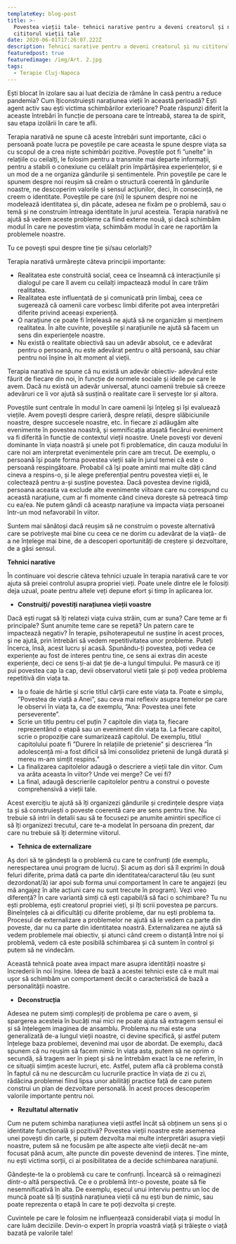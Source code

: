 ```yaml
---
templateKey: blog-post
title: >-
  Povestea vieții tale- tehnici narative pentru a deveni creatorul și nu
  cititorul vieții tale
date: 2020-06-01T17:26:07.222Z
description: Tehnici narative pentru a deveni creatorul și nu cititorul vieții tale
featuredpost: true
featuredimage: /img/Art. 2.jpg
tags:
  - Terapie Cluj-Napoca
---
```

Ești blocat în izolare sau ai luat decizia de rămâne în casă pentru a reduce pandemia? Cum îțiconstruiești narațiunea vieții în această perioadă? Ești agent activ sau ești victima schimbărilor exterioare? Poate răspunzi diferit la aceaste întrebări în funcție de persoana care te întreabă, starea ta de spirit, sau etapa izolării în care te afli.

Terapia narativă ne spune că aceste întrebări sunt importante, căci o persoană poate lucra pe poveștile pe care aceasta le spune despre viața sa cu scopul de a crea niște schimbări pozitive. Poveștile pot fi ”unelte” în relațiile cu ceilalți, le folosim pentru a transmite mai departe informații, pentru a stabili o conexiune cu celălalt prin împărtășirea experiențelor, și e un mod de a ne organiza gândurile și sentimentele. Prin poveștile pe care le spunem despre noi reușim să creăm o structură coerentă în gândurile noastre, ne descoperim valorile și sensul acțiunilor, deci, în consecință, ne creem o identitate. Poveștile pe care (ni) le spunem despre noi ne modelează identitatea și, din păcate, adesea ne fixăm pe o problemă, sau o temă și ne construim întreaga identitate în jurul acesteia. Terapia narativă ne ajută să vedem aceste probleme ca fiind externe nouă, și dacă schimbăm modul în care ne povestim viața, schimbăm modul în care ne raportăm la problemele noastre.

Tu ce povești spui despre tine ție și/sau celorlalți?

Terapia narativă urmărește câteva principii importante:

* Realitatea este construită social, ceea ce înseamnă că interacțiunile și dialogul pe care îl avem cu ceilalți impactează modul în care trăim realitatea.
* Realitatea este influențată de și comunicată prin limbaj, ceea ce sugerează că oamenii care vorbesc limbi diferite pot avea interpretări diferite privind aceeași experiență.
* O narațiune ce poate fi înțeleasă ne ajută să ne organizăm și menținem realitatea. În alte cuvinte, poveștile și narațiunile ne ajută să facem un sens din experiențele noastre.
* Nu există o realitate obiectivă sau un adevăr absolut, ce e adevărat pentru o persoană, nu este adevărat pentru o altă persoană, sau chiar pentru noi înșine în alt moment al vieții.

Terapia narativă ne spune că nu există un adevăr obiectiv- adevărul este făurit de fiecare din noi, în funcție de normele sociale și ideile pe care le avem. Dacă nu există un adevăr universal, atunci oamenii trebuie să creeze adevăruri ce îi vor ajută să susțină o realitate care îi servește lor și altora.

Poveștile sunt centrale în modul în care oamenii își înțeleg și își evaluează viețile. Avem povești despre carieră, despre relații, despre slăbiciunile noastre, despre succesele noastre, etc. În fiecare zi adăugăm alte evenimente în povestea noastră, și semnificația atașată fiecărui eveniment va fi diferită în funcție de contextul vieții noastre. Unele povești vor deveni dominante în viața noastră și unele pot fi problematice, din cauza modului în care noi am interpretat evenimentele prin care am trecut. De exemplu, o persoană își poate forma povestea vieții sale în jurul temei că este o persoană respingătoare. Probabil că îşi poate aminti mai multe dăți când cineva a respins-o, și le alege preferențial pentru povestea vieții ei, le colectează pentru a-și susține povestea. Dacă povestea devine rigidă, persoana aceasta va exclude alte evenimente viitoare care nu corespund cu această narațiune, cum ar fi momente când cineva dorește să petreacă timp cu ea/ea. Ne putem gândi că aceastp narațiune va impacta viața persoanei într-un mod nefavorabil în viitor.

Suntem mai sănătoși dacă reușim să ne construim o poveste alternativă care se potrivește mai bine cu ceea ce ne dorim cu adevărat de la viață- de a ne înțelege mai bine, de a descoperi oportunități de creștere și dezvoltare, de a găsi sensul.

**Tehnici narative**

În continuare voi descrie câteva tehnici uzuale în terapia narativă care te vor ajuta să preiei controlul asupra propriei vieți. Poate unele dintre ele le folosiți deja uzual, poate pentru altele veți depune efort și timp în aplicarea lor.

* **Construiți/ povestiți narațiunea vieții voastre**

Dacă ești rugat să îți relatezi viața cuiva străin, cum ar suna? Care teme ar fi principale? Sunt anumite teme care se repetă? Un patern care te impactează negativ? În terapie, psihoterapeutul ne susține în acest proces, și ne ajută, prin întrebări să vedem repetitivitatea unor probleme. Puteți încerca, însă, acest lucru și acasă. Spunându-ți povestea, poți vedea ce experiențe au fost de interes pentru tine, ce sens ai extras din aceste experiențe, deci ce sens ți-ai dat ție de-a lungul timpului. Pe masură ce iți pui povestea cap la cap, devii observatorul vietii țale și poți vedea problema repetitivă din viața ta.

* Ia o foaie de hârtie și scrie titlul cărții care este viața ta. Poate e simplu, ”Povestea de viață a Anei”, sau ceva mai reflexiv asupra temelor pe care le observi în viața ta, ca de exemplu, ”Ana: Povestea unei fete perseverente”.
* Scrie un titlu pentru cel puțin 7 capitole din viața ta, fiecare reprezentând o etapă sau un eveniment din viața ta. La fiecare capitol, scrie o propoziție care sumarizează capitolul. De exemplu, titlul capitolului poate fi ”Durere în relațiile de prietenie” și descrierea ”În adolescență mi-a fost dificil să îmi consolidez prietenii de lungă durată și mereu m-am simțit respins.”
* La finalizarea capitolelor adaugă o descriere a vieții tale din viitor. Cum va arăta aceasta în viitor? Unde vei merge? Ce vei fi?
* La final, adaugă descrierile capitolelor pentru a construi o poveste comprehensivă a vieții tale.

Acest exercițiu te ajută să îți organizezi gândurile și credințele despre viața ta și să construiești o poveste coerentă care are sens pentru tine. Nu trebuie să intri în detalii sau să te focusezi pe anumite amintiri specifice ci să îți organizezi trecutul, care te-a modelat în persoana din prezent, dar care nu trebuie să îți determine viitorul.



* **Tehnica de externalizare**

Aș dori să te gândești la o problemă cu care te confrunți (de exemplu, nerespectarea unui program de lucru). Și acum aș dori să îl exprimi în două feluri diferite, prima dată ca parte din identitatea/caracterul tău (eu sunt dezordonat/ă) iar apoi sub forma unui comportament în care te angajezi (eu mă angajez în alte acțiuni care nu sunt trecute în program). Vezi vreo diferență? În care variantă simți că ești capabil/ă să faci o schimbare? Tu nu ești problema, ești creatorul propriei vieți, și îți scrii povestea pe parcurs. Bineînțeles că ai dificultăți cu diferite probleme, dar nu ești problema ta. Procesul de externalizare a problemelor ne ajută să le vedem ca parte din poveste, dar nu ca parte din identitatea noastră. Externalizarea ne ajută să vedem problemele mai obiectiv, și atunci când creem o distanță între noi și problemă, vedem că este posibilă schimbarea și că suntem în control și putem să ne vindecăm.

Această tehnică poate avea impact mare asupra identității noastre și încrederii în noi înșine. Ideea de bază a acestei tehnici este că e mult mai ușor să schimbăm un comportament decât o caracteristică de bază a personalității noastre.

* **Deconstrucția**

Adesea ne putem simți compleșiți de problema pe care o avem, și spargerea acesteia în bucăți mai mici ne poate ajuta să extragem sensul ei și să înțelegem imaginea de ansamblu. Problema nu mai este una generalizată de-a lungul vieții noastre, ci devine specifică, și astfel putem înțelege baza problemei, devenind mai ușor de abordat. De exemplu, dacă spunem că nu reușim să facem nimic în viața asta, putem să ne oprim o secundă, să tragem aer în piept și să ne întrebăm exact la ce ne referim, în ce situații simțim aceste lucruri, etc. Astfel, putem afla că problema constă în faptul că nu ne descurcăm cu lucrurile practice în viața de zi cu zi, rădăcina problemei fiind lipsa unor abilități practice față de care putem construi un plan de dezvoltare personală. În acest proces descoperim valorile importante pentru noi.



* **Rezultatul alternativ**

Cum ne putem schimba narațiunea vieții astfel încât să obținem un sens și o identitate funcțională și pozitivă? Povestea vieții noastre este asemenea unei povești din carte, și putem dezvolta mai multe interpretări asupra vieții noastre, putem să ne focusăm pe alte aspecte alte vieții decât ne-am focusat până acum, alte puncte din poveste devenind de interes. Ține minte, nu ești victima sorții, ci ai posibilitatea de a decide schimbarea narațiunii.

Gândește-te la o problemă cu care te confrunți. Încearcă să o reimaginezi dintr-o altă perspectivă. Ce e o problemă într-o poveste, poate să fie nesemnificativă în alta. De exemplu, eșecul unui interviu pentru un loc de muncă poate să îți susțină narațiunea vieții că nu ești bun de nimic, sau poate reprezenta o etapă în care te poți dezvolta și crește.

Cuvintele pe care le folosim ne influențează considerabil viața și modul în care luăm deciziile. Devin-o expert în propria voastră viață și trăiește o viață bazată pe valorile tale!

